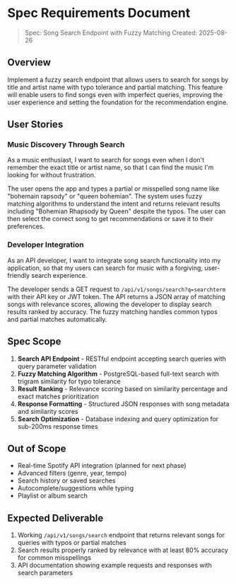 # Spec Requirements Document

> Spec: Song Search Endpoint with Fuzzy Matching
> Created: 2025-08-26

## Overview

Implement a fuzzy search endpoint that allows users to search for songs by title and artist name with typo tolerance and partial matching. This feature will enable users to find songs even with imperfect queries, improving the user experience and setting the foundation for the recommendation engine.

## User Stories

### Music Discovery Through Search

As a music enthusiast, I want to search for songs even when I don't remember the exact title or artist name, so that I can find the music I'm looking for without frustration.

The user opens the app and types a partial or misspelled song name like "bohemain rapsody" or "queen bohemian". The system uses fuzzy matching algorithms to understand the intent and returns relevant results including "Bohemian Rhapsody by Queen" despite the typos. The user can then select the correct song to get recommendations or save it to their preferences.

### Developer Integration

As an API developer, I want to integrate song search functionality into my application, so that my users can search for music with a forgiving, user-friendly search experience.

The developer sends a GET request to `/api/v1/songs/search?q=searchterm` with their API key or JWT token. The API returns a JSON array of matching songs with relevance scores, allowing the developer to display search results ranked by accuracy. The fuzzy matching handles common typos and partial matches automatically.

## Spec Scope

1. **Search API Endpoint** - RESTful endpoint accepting search queries with query parameter validation
2. **Fuzzy Matching Algorithm** - PostgreSQL-based full-text search with trigram similarity for typo tolerance
3. **Result Ranking** - Relevance scoring based on similarity percentage and exact matches prioritization
4. **Response Formatting** - Structured JSON responses with song metadata and similarity scores
5. **Search Optimization** - Database indexing and query optimization for sub-200ms response times

## Out of Scope

- Real-time Spotify API integration (planned for next phase)
- Advanced filters (genre, year, tempo)
- Search history or saved searches
- Autocomplete/suggestions while typing
- Playlist or album search

## Expected Deliverable

1. Working `/api/v1/songs/search` endpoint that returns relevant songs for queries with typos or partial matches
2. Search results properly ranked by relevance with at least 80% accuracy for common misspellings
3. API documentation showing example requests and responses with search parameters